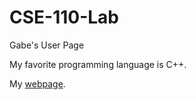 # CSE-110-Lab

Gabe's User Page

My favorite programming language is C++.

My [webpage](https://bsalvania.github.io/CSE-110-Lab/).